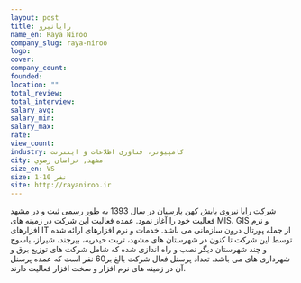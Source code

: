 ```yaml
---
layout: post
title: رایانیرو
name_en: Raya Niroo
company_slug: raya-niroo
logo: 
cover: 
company_count:
founded:
location: ""
total_review: 
total_interview: 
salary_avg: 
salary_min: 
salary_max: 
rate: 
view_count: 
industry: کامپیوتر، فناوری اطلاعات و اینترنت
city: مشهد, خراسان رضوي
size_en: VS
size: 1-10 نفر
site: http://rayaniroo.ir
---
```


شرکت رایا نیروی پایش کهن پارسیان در سال 1393 به طور رسمی ثبت و در مشهد فعالیت خود را آغاز نمود. عمده فعالیت این شرکت در زمینه های MIS، GIS و نرم افزارهای IT از جمله پورتال درون سازمانی می باشد. خدمات و نرم افزارهای ارائه شده توسط این شرکت تا کنون در شهرستان های مشهد، تربت حیدریه، بیرجند، شیراز، یاسوج و چند شهرستان دیگر نصب و راه اندازی شده که شامل شرکت های توزیع برق و شهرداری های می باشد. تعداد پرسنل فعال شرکت بالغ بر60 نفر است که عمده پرسنل آن در زمینه های نرم افزار و سخت افزار فعالیت دارند.
